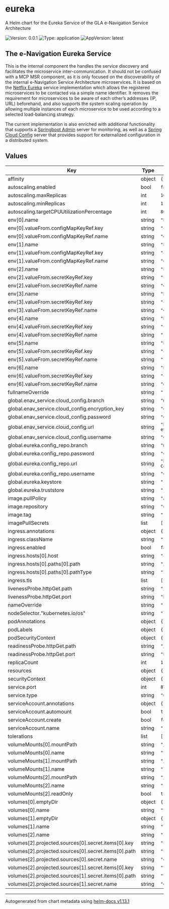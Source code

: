 # eureka

A Helm chart for the Eureka Service of the GLA e-Navigation Service Architecture

![Version: 0.0.1](https://img.shields.io/badge/Version-0.0.1-informational?style=flat-square) ![Type: application](https://img.shields.io/badge/Type-application-informational?style=flat-square) ![AppVersion: latest](https://img.shields.io/badge/AppVersion-latest-informational?style=flat-square)

## The e-Navigation Eureka Service

This is the internal component the handles the service discovery and facilitates
the microservice inter-communication. It should not be confused with a MCP MSR
component, as it is only focused on the discoverability of the internal
e-Navigation Service Architecture microservices. It is based on the
[Netflix Eureka](https://github.com/Netflix/eureka) service implementation which
allows the registered microservices to be contacted via a simple name identifier.
It removes the requirement for microservices to be aware of each other’s
addresses (IP, URL) beforehand, and also supports the system scaling operation
by allowing multiple instances of each microservice to be used according to a
selected load-balancing strategy.

The current implementation is also enriched with additional functionality that
supports a
[Springboot Admin](http://docs.spring-boot-admin.com/current/index.html)
server for monitoring, as well as a
[Spring Cloud Config](https://spring.io/projects/spring-cloud-config) server
that provides support for externalized configuration in a distributed system.

## Values

| Key | Type | Default | Description |
|-----|------|---------|-------------|
| affinity | object | `{}` |  |
| autoscaling.enabled | bool | `false` |  |
| autoscaling.maxReplicas | int | `100` |  |
| autoscaling.minReplicas | int | `1` |  |
| autoscaling.targetCPUUtilizationPercentage | int | `80` |  |
| env[0].name | string | `"ENAV_CONFIG_REPO_URL"` |  |
| env[0].valueFrom.configMapKeyRef.key | string | `"config_repo_url"` |  |
| env[0].valueFrom.configMapKeyRef.name | string | `"eureka-config"` |  |
| env[1].name | string | `"ENAV_CONFIG_REPO_BRANCH"` |  |
| env[1].valueFrom.configMapKeyRef.key | string | `"config_repo_branch"` |  |
| env[1].valueFrom.configMapKeyRef.name | string | `"eureka-config"` |  |
| env[2].name | string | `"ENAV_CONFIG_REPO_USERNAME"` |  |
| env[2].valueFrom.secretKeyRef.key | string | `"config_repo_username"` |  |
| env[2].valueFrom.secretKeyRef.name | string | `"eureka-secrets"` |  |
| env[3].name | string | `"ENAV_CONFIG_REPO_PASSWORD"` |  |
| env[3].valueFrom.secretKeyRef.key | string | `"config_repo_password"` |  |
| env[3].valueFrom.secretKeyRef.name | string | `"eureka-secrets"` |  |
| env[4].name | string | `"ENAV_CLOUD_CONFIG_USERNAME"` |  |
| env[4].valueFrom.secretKeyRef.key | string | `"config_username"` |  |
| env[4].valueFrom.secretKeyRef.name | string | `"service-secrets"` |  |
| env[5].name | string | `"ENAV_CLOUD_CONFIG_PASSWORD"` |  |
| env[5].valueFrom.secretKeyRef.key | string | `"config_password"` |  |
| env[5].valueFrom.secretKeyRef.name | string | `"service-secrets"` |  |
| env[6].name | string | `"ENAV_CONFIG_ENCRYPTION_KEY"` |  |
| env[6].valueFrom.secretKeyRef.key | string | `"cloud_config"` |  |
| env[6].valueFrom.secretKeyRef.name | string | `"eureka-secrets"` |  |
| fullnameOverride | string | `""` |  |
| global.enav_service.cloud_config.branch | string | `"master"` |  |
| global.enav_service.cloud_config.encryption_key | string | `"encryption_key"` |  |
| global.enav_service.cloud_config.password | string | `"enav_config_password"` |  |
| global.enav_service.cloud_config.url | string | `"http://enav-eureka.enav.svc.k8s:8761/config/"` |  |
| global.enav_service.cloud_config.username | string | `"enav_config_user"` |  |
| global.eureka.config_repo.branch | string | `"master"` |  |
| global.eureka.config_repo.password | string | `"git_password"` |  |
| global.eureka.config_repo.url | string | `"https://git.com/gla-rad/eNav-Config.git"` |  |
| global.eureka.config_repo.username | string | `"git_user"` |  |
| global.eureka.keystore | string | `""` |  |
| global.eureka.truststore | string | `""` |  |
| image.pullPolicy | string | `"Always"` |  |
| image.repository | string | `"ghcr.io/gla-rad/enav-eureka"` |  |
| image.tag | string | `""` |  |
| imagePullSecrets | list | `[]` |  |
| ingress.annotations | object | `{}` |  |
| ingress.className | string | `""` |  |
| ingress.enabled | bool | `false` |  |
| ingress.hosts[0].host | string | `"chart-example.local"` |  |
| ingress.hosts[0].paths[0].path | string | `"/"` |  |
| ingress.hosts[0].paths[0].pathType | string | `"ImplementationSpecific"` |  |
| ingress.tls | list | `[]` |  |
| livenessProbe.httpGet.path | string | `"/actuator/health/liveness"` |  |
| livenessProbe.httpGet.port | string | `"http"` |  |
| nameOverride | string | `""` |  |
| nodeSelector."kubernetes.io/os" | string | `"linux"` |  |
| podAnnotations | object | `{}` |  |
| podLabels | object | `{}` |  |
| podSecurityContext | object | `{}` |  |
| readinessProbe.httpGet.path | string | `"/actuator/health/readiness"` |  |
| readinessProbe.httpGet.port | string | `"http"` |  |
| replicaCount | int | `1` |  |
| resources | object | `{}` |  |
| securityContext | object | `{}` |  |
| service.port | int | `8761` |  |
| service.type | string | `"ClusterIP"` |  |
| serviceAccount.annotations | object | `{}` |  |
| serviceAccount.automount | bool | `true` |  |
| serviceAccount.create | bool | `false` |  |
| serviceAccount.name | string | `""` |  |
| tolerations | list | `[]` |  |
| volumeMounts[0].mountPath | string | `"/tmp"` |  |
| volumeMounts[0].name | string | `"tmp-volume"` |  |
| volumeMounts[1].mountPath | string | `"/var/log"` |  |
| volumeMounts[1].name | string | `"log-volume"` |  |
| volumeMounts[2].mountPath | string | `"/ssl"` |  |
| volumeMounts[2].name | string | `"ssl-volume"` |  |
| volumeMounts[2].readOnly | bool | `true` |  |
| volumes[0].emptyDir | object | `{}` |  |
| volumes[0].name | string | `"tmp-volume"` |  |
| volumes[1].emptyDir | object | `{}` |  |
| volumes[1].name | string | `"log-volume"` |  |
| volumes[2].name | string | `"ssl-volume"` |  |
| volumes[2].projected.sources[0].secret.items[0].key | string | `"keystore"` |  |
| volumes[2].projected.sources[0].secret.items[0].path | string | `"keystore.jks"` |  |
| volumes[2].projected.sources[0].secret.name | string | `"eureka-secrets"` |  |
| volumes[2].projected.sources[1].secret.items[0].key | string | `"truststore"` |  |
| volumes[2].projected.sources[1].secret.items[0].path | string | `"truststore.jks"` |  |
| volumes[2].projected.sources[1].secret.name | string | `"eureka-secrets"` |  |

----------------------------------------------
Autogenerated from chart metadata using [helm-docs v1.13.1](https://github.com/norwoodj/helm-docs/releases/v1.13.1)